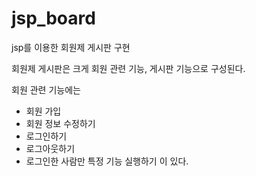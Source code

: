 # jsp_board
jsp를 이용한 회원제 게시판 구현

회원제 게시판은 크게 회원 관련 기능, 게시판 기능으로 구성된다.

회원 관련 기능에는
- 회원 가입
- 회원 정보 수정하기
- 로그인하기
- 로그아웃하기
- 로그인한 사람만 특정 기능 실행하기
이 있다.
